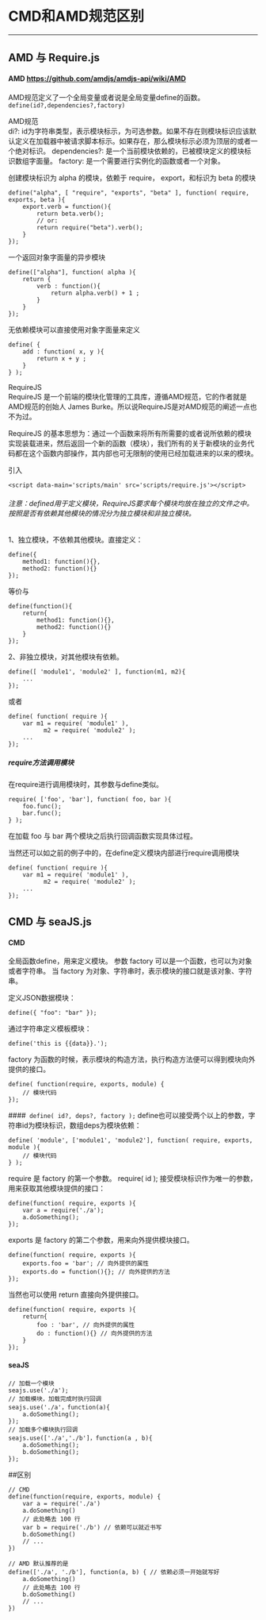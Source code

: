 # CMD和AMD规范区别
---
## AMD 与 Require.js
#### AMD https://github.com/amdjs/amdjs-api/wiki/AMD
AMD规范定义了一个全局变量或者说是全局变量define的函数。
`define(id?,dependencies?,factory)`

AMD规范   
di?: id为字符串类型，表示模块标示，为可选参数。如果不存在则模块标识应该默认定义在加载器中被请求脚本标示。如果存在，那么模块标示必须为顶层的或者一个绝对标识。
dependencies?: 是一个当前模块依赖的，已被模块定义的模块标识数组字面量。
factory: 是一个需要进行实例化的函数或者一个对象。

创建模块标识为 alpha 的模块，依赖于 require， export，和标识为 beta 的模块  
```
define("alpha", [ "require", "exports", "beta" ], function( require, exports, beta ){
    export.verb = function(){
        return beta.verb();
        // or:
        return require("beta").verb();
    }
});
```

一个返回对象字面量的异步模块
```
define(["alpha"], function( alpha ){
    return {
        verb : function(){
            return alpha.verb() + 1 ;
        }
    }
});
```

无依赖模块可以直接使用对象字面量来定义
```
define( {
    add : function( x, y ){
        return x + y ;
    }
} );
```


RequireJS   
RequireJS 是一个前端的模块化管理的工具库，遵循AMD规范，它的作者就是AMD规范的创始人 James Burke。所以说RequireJS是对AMD规范的阐述一点也不为过。

RequireJS 的基本思想为：通过一个函数来将所有所需要的或者说所依赖的模块实现装载进来，然后返回一个新的函数（模块），我们所有的关于新模块的业务代码都在这个函数内部操作，其内部也可无限制的使用已经加载进来的以来的模块。

引入
```
<script data-main='scripts/main' src='scripts/require.js'></script>
```

###### 注意：defined用于定义模块，RequireJS要求每个模块均放在独立的文件之中。按照是否有依赖其他模块的情况分为独立模块和非独立模块。


1、独立模块，不依赖其他模块。直接定义：
```
define({
    method1: function(){},
    method2: function(){}
});
```
等价与
```
define(function(){
    return{
        method1: function(){},
        method2: function(){}
    }
});
```
2、非独立模块，对其他模块有依赖。
```
define([ 'module1', 'module2' ], function(m1, m2){
    ...
});
```
或者
```
define( function( require ){
    var m1 = require( 'module1' ),
          m2 = require( 'module2' );
    ...
});
```

#####  require方法调用模块
在require进行调用模块时，其参数与define类似。
```
require( ['foo', 'bar'], function( foo, bar ){
    foo.func();
    bar.func();
} );
```
在加载 foo 与 bar 两个模块之后执行回调函数实现具体过程。

当然还可以如之前的例子中的，在define定义模块内部进行require调用模块
```
define( function( require ){
    var m1 = require( 'module1' ),
          m2 = require( 'module2' );
    ...
});
```

## CMD 与 seaJS.js
#### CMD     
全局函数define，用来定义模块。
参数 factory  可以是一个函数，也可以为对象或者字符串。
当 factory 为对象、字符串时，表示模块的接口就是该对象、字符串。


定义JSON数据模块：

`define({ "foo": "bar" });`

通过字符串定义模板模块：

`define('this is {{data}}.');`

factory 为函数的时候，表示模块的构造方法，执行构造方法便可以得到模块向外提供的接口。

```
define( function(require, exports, module) {
    // 模块代码
});
```

####` define( id?, deps?, factory );`
define也可以接受两个以上的参数，字符串id为模块标识，数组deps为模块依赖：
```
define( 'module', ['module1', 'module2'], function( require, exports, module ){
    // 模块代码
} );
```
require 是 factory 的第一个参数。
require( id );
接受模块标识作为唯一的参数，用来获取其他模块提供的接口：
```
define(function( require, exports ){
    var a = require('./a');
    a.doSomething();
});
```

exports 是 factory 的第二个参数，用来向外提供模块接口。
```
define(function( require, exports ){
    exports.foo = 'bar'; // 向外提供的属性
    exports.do = function(){}; // 向外提供的方法
});
```

当然也可以使用 return 直接向外提供接口。
```
define(function( require, exports ){
    return{
        foo : 'bar', // 向外提供的属性
        do : function(){} // 向外提供的方法
    }
});
```

#### seaJS
```
// 加载一个模块
seajs.use('./a');
// 加载模块，加载完成时执行回调
seajs.use('./a'，function(a){
    a.doSomething();
});
// 加载多个模块执行回调
seajs.use(['./a','./b']，function(a , b){
    a.doSomething();
    b.doSomething();
});
```



##区别
```
// CMD
define(function(require, exports, module) {
    var a = require('./a')
    a.doSomething()
    // 此处略去 100 行
    var b = require('./b') // 依赖可以就近书写
    b.doSomething()
    // ...
})

// AMD 默认推荐的是
define(['./a', './b'], function(a, b) { // 依赖必须一开始就写好
    a.doSomething()
    // 此处略去 100 行
    b.doSomething()
    // ...
})
```

